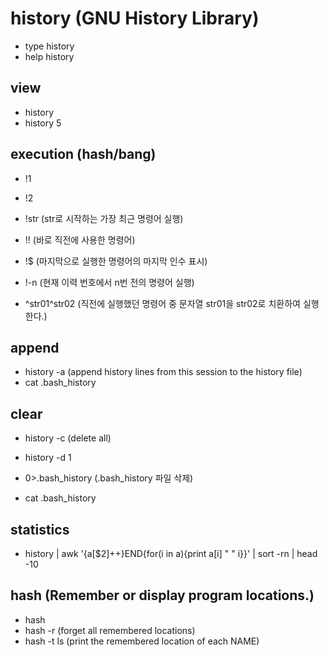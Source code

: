 # history  (GNU History Library)

- type history
- help history

## view

- history
- history 5

## execution (hash/bang)

- !1
- !2
- !str (str로 시작하는 가장 최근 명령어 실행)

- !! (바로 직전에 사용한 명령어)
- !$ (마지막으로 실행한 명령어의 마지막 인수 표시)
- !-n (현재 이력 번호에서 n번 전의 명령어 실행)

- ^str01^str02 (직전에 실행했던 명령어 중 문자열 str01을 str02로 치환하여 실행한다.)

## append

- history -a (append history lines from this session to the history file)
- cat .bash_history

## clear

- history -c (delete all)
- history -d 1

- 0>.bash_history (.bash_history 파일 삭제)
- cat .bash_history

## statistics

- history | awk '{a[$2]++}END{for(i in a){print a[i] " " i}}' | sort -rn | head -10

## hash (Remember or display program locations.)

- hash
- hash -r (forget all remembered locations)
- hash -t ls (print the remembered location of each NAME)
